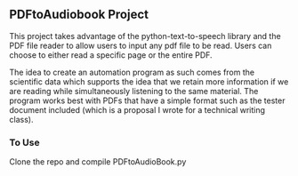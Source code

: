 
## PDFtoAudiobook Project

This project takes advantage of the python-text-to-speech library and the PDF file reader to allow users to input any pdf file to be read. Users can choose to either read a specific page or the entire PDF. 

The idea to create an automation program as such comes from the scientific data which supports the idea that we retain more information if we are reading while simultaneously listening to the same material. The program works best with PDFs that have a simple format such as the tester document included (which is a proposal I wrote for a technical writing class).

### To Use
Clone the repo and compile PDFtoAudioBook.py
